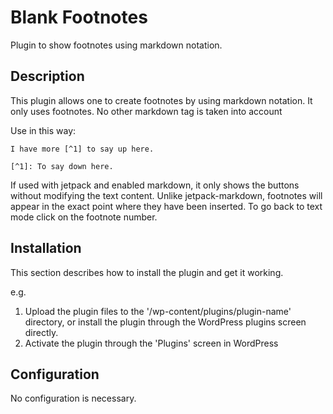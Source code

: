 # Blank Footnotes

Plugin to show footnotes using markdown notation.

## Description 

This plugin allows one to create footnotes by using markdown notation.
It only uses footnotes. No other markdown tag is taken into account

Use in this way:

    I have more [^1] to say up here.

    [^1]: To say down here.

If used with jetpack and enabled markdown, it only shows the buttons without modifying the text content.
Unlike jetpack-markdown, footnotes will appear in the exact point where they have been inserted. To go back to text mode click on the footnote number.

## Installation

This section describes how to install the plugin and get it working.

e.g.

1. Upload the plugin files to the '/wp-content/plugins/plugin-name' directory, or install the plugin through the WordPress plugins screen directly.
2. Activate the plugin through the 'Plugins' screen in WordPress

## Configuration

No configuration is necessary.

